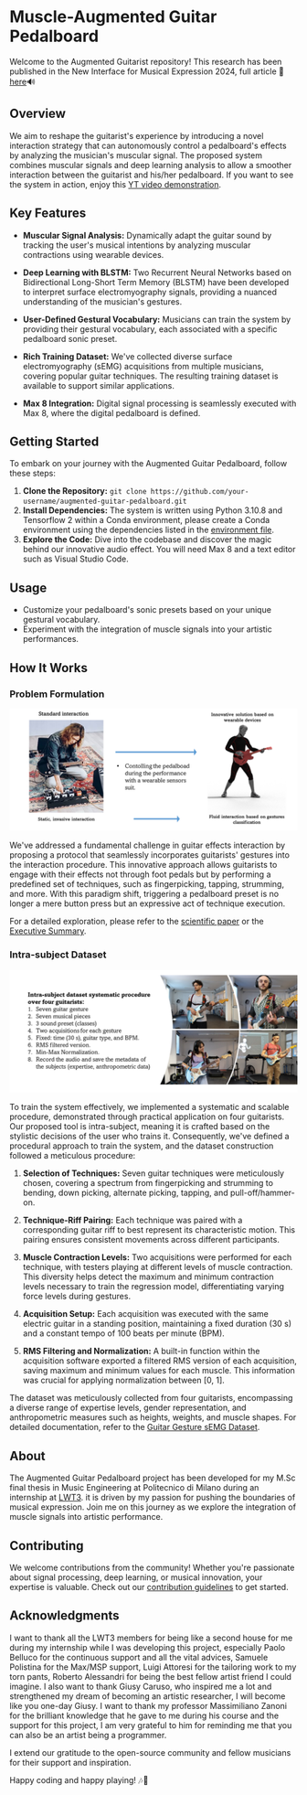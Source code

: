 # Muscle-Augmented Guitar Pedalboard

Welcome to the Augmented Guitarist repository! This research has been published in the New Interface for Musical Expression 2024, full article 🎸  [here](Guided_Guitar_Pedalboard_Exploring_Interaction_Strategies_Through_Surface_Electromyography_and_Deep_Learning)🔊

## Overview
We aim to reshape the guitarist's experience by introducing a novel interaction strategy that can autonomously control a pedalboard's effects by analyzing the musician's muscular signal. 
The proposed system combines muscular signals and deep learning analysis to allow a smoother interaction between the guitarist and his/her pedalboard. If you want to see the system in action, enjoy this   [YT video demonstration](https://www.youtube.com/watch?v=8_c5QavFDUA&ab_channel=Creative%2CIntelligent%26MultisensoryInteractions).
## Key Features

- **Muscular Signal Analysis:** Dynamically adapt the guitar sound by tracking the user's musical intentions by analyzing muscular contractions using wearable devices.

- **Deep Learning with BLSTM:** Two Recurrent Neural Networks based on Bidirectional Long-Short Term Memory (BLSTM) have been developed to interpret surface electromyography signals, providing a nuanced understanding of the musician's gestures.

- **User-Defined Gestural Vocabulary:** Musicians can train the system by providing their gestural vocabulary, each associated with a specific pedalboard sonic preset.

- **Rich Training Dataset:** We've collected diverse surface electromyography (sEMG) acquisitions from multiple musicians, covering popular guitar techniques. The resulting training dataset is available to support similar applications.

- **Max 8 Integration:** Digital signal processing is seamlessly executed with Max 8, where the digital pedalboard is defined.

## Getting Started

To embark on your journey with the Augmented Guitar Pedalboard, follow these steps:

1. **Clone the Repository:** `git clone https://github.com/your-username/augmented-guitar-pedalboard.git`
2. **Install Dependencies:** The system is written using Python 3.10.8 and Tensorflow 2 within a Conda environment, please create a Conda environment using the dependencies listed in the [environment file](/anacondaRequirements/environment_augmentedPedalboard.yml).
3. **Explore the Code:** Dive into the codebase and discover the magic behind our innovative audio effect. You will need Max 8 and a text editor such as Visual Studio Code. 

## Usage

- Customize your pedalboard's sonic presets based on your unique gestural vocabulary.
- Experiment with the integration of muscle signals into your artistic performances.
## How It Works

### Problem Formulation

![Problem Formulation](/introductiveImages/problemFormulation.png)

We've addressed a fundamental challenge in guitar effects interaction by proposing a protocol that seamlessly incorporates guitarists' gestures into the interaction procedure. This innovative approach allows guitarists to engage with their effects not through foot pedals but by performing a predefined set of techniques, such as fingerpicking, tapping, strumming, and more. With this paradigm shift, triggering a pedalboard preset is no longer a mere button press but an expressive act of technique execution.

For a detailed exploration, please refer to the [scientific paper](/article/Thesis___DavideLionetti.pdf) or the [Executive Summary](/article/Executive_Summary_DavideLionetti.pdf).

### Intra-subject Dataset

![Dataset Creation](/introductiveImages/dataset__creation.png)

To train the system effectively, we implemented a systematic and scalable procedure, demonstrated through practical application on four guitarists. Our proposed tool is intra-subject, meaning it is crafted based on the stylistic decisions of the user who trains it. Consequently, we've defined a procedural approach to train the system, and the dataset construction followed a meticulous procedure:

1. **Selection of Techniques:** Seven guitar techniques were meticulously chosen, covering a spectrum from fingerpicking and strumming to bending, down picking, alternate picking, tapping, and pull-off/hammer-on.

2. **Technique-Riff Pairing:** Each technique was paired with a corresponding guitar riff to best represent its characteristic motion. This pairing ensures consistent movements across different participants.

3. **Muscle Contraction Levels:** Two acquisitions were performed for each technique, with testers playing at different levels of muscle contraction. This diversity helps detect the maximum and minimum contraction levels necessary to train the regression model, differentiating varying force levels during gestures.

4. **Acquisition Setup:** Each acquisition was executed with the same electric guitar in a standing position, maintaining a fixed duration (30 s) and a constant tempo of 100 beats per minute (BPM).

5. **RMS Filtering and Normalization:** A built-in function within the acquisition software exported a filtered RMS version of each acquisition, saving maximum and minimum values for each muscle. This information was crucial for applying normalization between [0, 1].

The dataset was meticulously collected from four guitarists, encompassing a diverse range of expertise levels, gender representation, and anthropometric measures such as heights, weights, and muscle shapes. For detailed documentation, refer to the [Guitar Gesture sEMG Dataset](https://github.com/EllDy96/Augmented-Guitar-Pedalboard/tree/main/dataset).


## About
The Augmented Guitar Pedalboard project has been developed for my M.Sc final thesis in Music Engineering at Politecnico di Milano during an internship at [LWT3](https://lwt3.com/). it is driven by my passion for pushing the boundaries of musical expression. Join me on this journey as we explore the integration of muscle signals into artistic performance.

## Contributing

We welcome contributions from the community! Whether you're passionate about signal processing, deep learning, or musical innovation, your expertise is valuable. Check out our [contribution guidelines](CONTRIBUTING.md) to get started.


## Acknowledgments
I want to thank  all the  LWT3  members  for being like a second house for me during  my internship while I was developing  this  project, especially Paolo  Belluco for the  continuous  support and  all the  vital  advices,  Samuele Polistina for the Max/MSP support, Luigi Attoresi  for the tailoring  work to my torn  pants,  Roberto  Alessandri for being the best fellow artist friend I could imagine.  I also want to thank  Giusy Caruso,  who inspired me a lot and strengthened my dream  of becoming an artistic researcher,  I will become like you one-day Giusy.  I want to thank  my professor Massimiliano  Zanoni  for the  brilliant knowledge that he gave to me during  his course and the support for this project,  I am very grateful  to him for reminding  me that you can also be an artist being a programmer.

I extend our gratitude to the open-source community and fellow musicians for their support and inspiration.



Happy coding and happy playing! 🎶🤘



